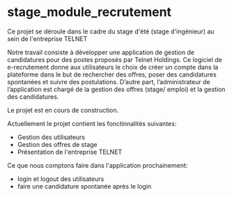 # stage_module_recrutement

Ce projet se déroule dans le cadre du stage d'été (stage d'ingénieur) au sein de l'entreprise TELNET

Notre travail consiste à développer une application de gestion de candidatures pour des postes proposés par Telnet Holdings. Ce logiciel de e-recrutement donne aux utilisateurs le choix de créer un compte dans la plateforme dans le but de rechercher des offres, poser des candidatures spontanées et suivre des postulations.  D’autre part, l’administrateur de l’application est chargé de la gestion des offres (stage/ emploi) et la gestion des candidatures.

Le projet est en cours de construction.

Actuellement le projet contient les fonctinnalités suivantes:

* Gestion des utilisateurs
* Gestion des offres de stage
* Présentation de l'entreprise TELNET

Ce que nous comptons faire dans l'application prochainement:

* login et logout des utilisateurs
* faire une candidature spontanée après le login

